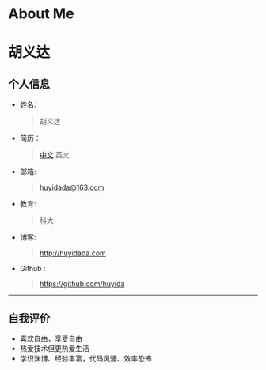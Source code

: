 # About Me

# 胡义达

## 个人信息

- 姓名:

  > 胡义达

- 简历：

  > [中文](https://github.com/huyida/huyida.me/blob/master/MISC/resume/RESUME-CN.md)
  > 英文

- 邮箱:

  > [huyidada@163.com](mailto:huyidada@163.com)

- 教育:

  > 科大

- 博客:

  > http://huyidada.com

- Github :

  > <https://github.com/huyida>

------

## 自我评价

- 喜欢自由，享受自由
- 热爱技术但更热爱生活
- 学识渊博、经验丰富，代码风骚、效率恐怖
